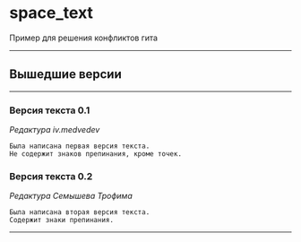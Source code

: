 # space_text
Пример для решения конфликтов гита

___
## Вышедшие версии
___
### Версия текста 0.1
_Редактура iv.medvedev_
```
Была написана первая версия текста.
Не содержит знаков препинания, кроме точек.
```
### Версия текста 0.2
_Редактура Семышева Трофима_
```
Была написана вторая версия текста.
Содержит знаки препинания.
```
___
